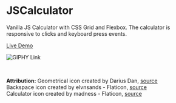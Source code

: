 # JSCalculator

Vanilla JS Calculator with CSS Grid and Flexbox. The calculator is responsive to clicks and keyboard press events.

[Live Demo](https://andrealeah.github.io/JSCalculator/)

![GIPHY Link](https://media.giphy.com/media/fwmNMhzauSpBdoFMTa/giphy.gif)

<br>

**Attribution:**
Geometrical icon created by Darius Dan, [source](https://www.flaticon.com/free-icons/geometrical)  
Backspace icon created by elvnsands - Flaticon, [source](https://www.flaticon.com/free-icons/backspace)  
Calculator icon created by madness - Flaticon, [source](https://www.flaticon.com/free-icons/calculator)  
